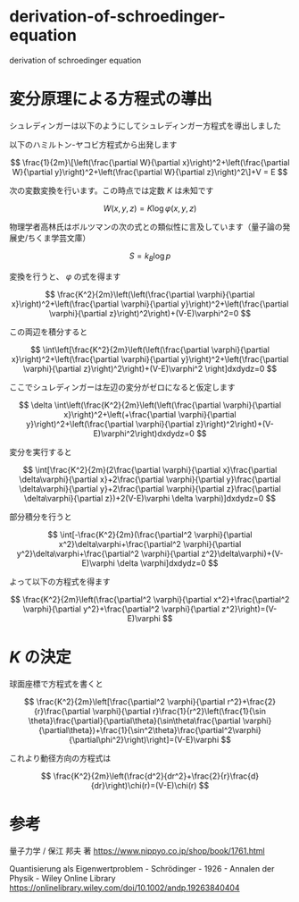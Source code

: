 # derivation-of-schroedinger-equation
derivation of schroedinger equation

# 変分原理による方程式の導出

シュレディンガーは以下のようにしてシュレディンガー方程式を導出しました

以下のハミルトン-ヤコビ方程式から出発します

$$
\frac{1}{2m}\[\left(\frac{\partial W}{\partial x}\right)^2+\left(\frac{\partial W}{\partial y}\right)^2+\left(\frac{\partial W}{\partial z}\right)^2\]+V = E
$$

次の変数変換を行います。この時点では定数 $K$ は未知です 

$$
W(x,y,z)=K\log\varphi(x,y,z)
$$

物理学者高林氏はボルツマンの次の式との類似性に言及しています（量子論の発展史/ちくま学芸文庫）

$$
S=k_B\log p
$$

変換を行うと、 $\varphi$ の式を得ます

$$
\frac{K^2}{2m}\left(\left(\frac{\partial \varphi}{\partial x}\right)^2+\left(\frac{\partial \varphi}{\partial y}\right)^2+\left(\frac{\partial \varphi}{\partial z}\right)^2\right)+(V-E)\varphi^2=0
$$

この両辺を積分すると

$$
\int\left[\frac{K^2}{2m}\left(\left(\frac{\partial \varphi}{\partial x}\right)^2+\left(\frac{\partial \varphi}{\partial y}\right)^2+\left(\frac{\partial \varphi}{\partial z}\right)^2\right)+(V-E)\varphi^2 \right]dxdydz=0
$$

ここでシュレディンガーは左辺の変分がゼロになると仮定します

$$
\delta \int\left(\frac{K^2}{2m}\left(\left(\frac{\partial \varphi}{\partial x}\right)^2+\left(+\frac{\partial \varphi}{\partial y}\right)^2+\left(\frac{\partial \varphi}{\partial z}\right)^2\right)+(V-E)\varphi^2\right)dxdydz=0
$$

変分を実行すると

$$
\int[\frac{K^2}{2m}(2\frac{\partial \varphi}{\partial x}\frac{\partial \delta\varphi}{\partial x}+2\frac{\partial \varphi}{\partial y}\frac{\partial \delta\varphi}{\partial y}+2\frac{\partial \varphi}{\partial z}\frac{\partial \delta\varphi}{\partial z})+2(V-E)\varphi \delta \varphi)]dxdydz=0
$$

部分積分を行うと

$$
\int[-\frac{K^2}{2m}(\frac{\partial^2 \varphi}{\partial x^2}\delta\varphi+\frac{\partial^2 \varphi}{\partial y^2}\delta\varphi+\frac{\partial^2 \varphi}{\partial z^2}\delta\varphi)+(V-E)\varphi \delta \varphi]dxdydz=0
$$

よって以下の方程式を得ます

$$
\frac{K^2}{2m}\left(\frac{\partial^2 \varphi}{\partial x^2}+\frac{\partial^2 \varphi}{\partial y^2}+\frac{\partial^2 \varphi}{\partial z^2}\right)=(V-E)\varphi
$$

# $K$ の決定

球面座標で方程式を書くと

$$
\frac{K^2}{2m}\left[\frac{\partial^2 \varphi}{\partial r^2}+\frac{2}{r}\frac{\partial \varphi}{\partial r}\frac{1}{r^2}\left(\frac{1}{\sin \theta}\frac{\partial}{\partial\theta}(\sin\theta\frac{\partial \varphi}{\partial\theta})+\frac{1}{\sin^2\theta}\frac{\partial^2\varphi}{\partial\phi^2}\right)\right]=(V-E)\varphi
$$

これより動径方向の方程式は

$$
\frac{K^2}{2m}\left(\frac{d^2}{dr^2}+\frac{2}{r}\frac{d}{dr}\right)\chi(r)=(V-E)\chi(r)
$$

# 参考

量子力学 / 保江 邦夫 著 https://www.nippyo.co.jp/shop/book/1761.html

Quantisierung als Eigenwertproblem - Schrödinger - 1926 - Annalen der Physik - Wiley Online Library https://onlinelibrary.wiley.com/doi/10.1002/andp.19263840404
